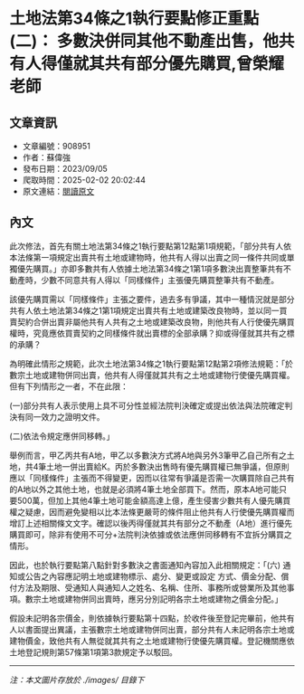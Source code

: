# 土地法第34條之1執行要點修正重點(二)： 多數決併同其他不動產出售，他共有人得僅就其共有部分優先購買,曾榮耀老師

## 文章資訊
- 文章編號：908951
- 作者：蘇偉強
- 發布日期：2023/09/05
- 爬取時間：2025-02-02 20:02:44
- 原文連結：[閱讀原文](https://real-estate.get.com.tw/Columns/detail.aspx?no=908951)

## 內文
此次修法，首先有關土地法第34條之1執行要點第12點第1項規範，「部分共有人依本法條第一項規定出賣共有土地或建物時，他共有人得以出賣之同一條件共同或單獨優先購買。」亦即多數共有人依據土地法第34條之1第1項多數決出賣整筆共有不動產時，少數不同意共有人得以「同樣條件」主張優先購買整筆共有不動產。

該優先購買需以「同樣條件」主張之要件，過去多有爭議，其中一種情況就是部分共有人依土地法第34條之1第1項規定出賣共有土地或建築改良物時，並以同一買賣契約合併出賣非屬他共有人共有之土地或建築改良物，則他共有人行使優先購買權時，究竟應依買賣契約之同樣條件就出賣標的全部承購？抑或得僅就其共有之標的承購？

為明確此情形之規範，此次土地法第34條之1執行要點第12點第2項修法規範：「於數宗土地或建物併同出賣，他共有人得僅就其共有之土地或建物行使優先購買權。但有下列情形之一者，不在此限：

(一)部分共有人表示使用上具不可分性並經法院判決確定或提出依法與法院確定判決有同一效力之證明文件。

(二)依法令規定應併同移轉。」

舉例而言，甲乙丙共有A地，甲乙以多數決方式將A地與另外3筆甲乙自己所有之土地，共4筆土地一併出賣給K。丙於多數決出售時有優先購買權已無爭議，但原則應以「同樣條件」主張而不得變更，因而以往常有爭議是否需一次購買除自己共有的A地以外之其他土地，也就是必須將4筆土地全部買下。然而，原本A地可能只要500萬，但加上其他4筆土地可能金額高達上億，產生侵害少數共有人優先購買權之疑慮，因而避免變相以比本法條更嚴苛的條件阻止他共有人行使優先購買權而增訂上述相關條文文字。確認以後丙得僅就其共有部分之不動產（A地）進行優先購買即可，除非有使用不可分+法院判決依據或依法應併同移轉有不宜拆分購買之情形。

因此，也於執行要點第八點針對多數決之書面通知內容加入此相關規定：「(六) 通知或公告之內容應記明土地或建物標示、處分、變更或設定 方式、價金分配、償付方法及期限、受通知人與通知人之姓名、名稱、住所、事務所或營業所及其他事項。數宗土地或建物併同出賣時，應另分別記明各宗土地或建物之價金分配。」

假設未記明各宗價金，則依據執行要點第十四點，於收件後至登記完畢前，他共有人以書面提出異議，主張數宗土地或建物併同出賣，部分共有人未記明各宗土地或建物價金，致他共有人無從就其共有之土地或建物行使優先購買權。登記機關應依土地登記規則第57條第1項第3款規定予以駁回。

---
*注：本文圖片存放於 ./images/ 目錄下*
